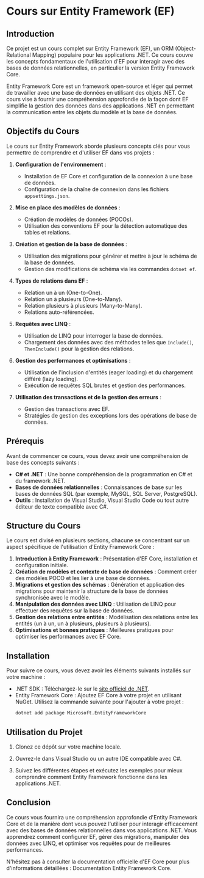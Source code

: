 # Cours sur Entity Framework (EF)

## Introduction

Ce projet est un cours complet sur Entity Framework (EF), un ORM (Object-Relational Mapping) populaire pour les applications .NET. Ce cours couvre les concepts fondamentaux de l'utilisation d'EF pour interagir avec des bases de données relationnelles, en particulier la version Entity Framework Core.

Entity Framework Core est un framework open-source et léger qui permet de travailler avec une base de données en utilisant des objets .NET. Ce cours vise à fournir une compréhension approfondie de la façon dont EF simplifie la gestion des données dans des applications .NET en permettant la communication entre les objets du modèle et la base de données.

## Objectifs du Cours

Le cours sur Entity Framework aborde plusieurs concepts clés pour vous permettre de comprendre et d'utiliser EF dans vos projets :

1. **Configuration de l'environnement** :
   - Installation de EF Core et configuration de la connexion à une base de données.
   - Configuration de la chaîne de connexion dans les fichiers `appsettings.json`.

2. **Mise en place des modèles de données** :
   - Création de modèles de données (POCOs).
   - Utilisation des conventions EF pour la détection automatique des tables et relations.
   
3. **Création et gestion de la base de données** :
   - Utilisation des migrations pour générer et mettre à jour le schéma de la base de données.
   - Gestion des modifications de schéma via les commandes `dotnet ef`.

4. **Types de relations dans EF** :
   - Relation un à un (One-to-One).
   - Relation un à plusieurs (One-to-Many).
   - Relation plusieurs à plusieurs (Many-to-Many).
   - Relations auto-référencées.
   
5. **Requêtes avec LINQ** :
   - Utilisation de LINQ pour interroger la base de données.
   - Chargement des données avec des méthodes telles que `Include()`, `ThenInclude()` pour la gestion des relations.
   
6. **Gestion des performances et optimisations** :
   - Utilisation de l'inclusion d'entités (eager loading) et du chargement différé (lazy loading).
   - Exécution de requêtes SQL brutes et gestion des performances.

7. **Utilisation des transactions et de la gestion des erreurs** :
   - Gestion des transactions avec EF.
   - Stratégies de gestion des exceptions lors des opérations de base de données.

## Prérequis

Avant de commencer ce cours, vous devez avoir une compréhension de base des concepts suivants :

- **C# et .NET** : Une bonne compréhension de la programmation en C# et du framework .NET.
- **Bases de données relationnelles** : Connaissances de base sur les bases de données SQL (par exemple, MySQL, SQL Server, PostgreSQL).
- **Outils** : Installation de Visual Studio, Visual Studio Code ou tout autre éditeur de texte compatible avec C#.

## Structure du Cours

Le cours est divisé en plusieurs sections, chacune se concentrant sur un aspect spécifique de l'utilisation d'Entity Framework Core :

1. **Introduction à Entity Framework** : Présentation d'EF Core, installation et configuration initiale.
2. **Création de modèles et contexte de base de données** : Comment créer des modèles POCO et les lier à une base de données.
3. **Migrations et gestion des schémas** : Génération et application des migrations pour maintenir la structure de la base de données synchronisée avec le modèle.
4. **Manipulation des données avec LINQ** : Utilisation de LINQ pour effectuer des requêtes sur la base de données.
5. **Gestion des relations entre entités** : Modélisation des relations entre les entités (un à un, un à plusieurs, plusieurs à plusieurs).
6. **Optimisations et bonnes pratiques** : Meilleures pratiques pour optimiser les performances avec EF Core.

## Installation

Pour suivre ce cours, vous devez avoir les éléments suivants installés sur votre machine :

- .NET SDK : Téléchargez-le sur le [site officiel de .NET](https://dotnet.microsoft.com/download).
- Entity Framework Core : Ajoutez EF Core à votre projet en utilisant NuGet. Utilisez la commande suivante pour l'ajouter à votre projet :
  ```bash
  dotnet add package Microsoft.EntityFrameworkCore

## Utilisation du Projet
1. Clonez ce dépôt sur votre machine locale.

2. Ouvrez-le dans Visual Studio ou un autre IDE compatible avec C#.

3. Suivez les différentes étapes et exécutez les exemples pour mieux comprendre comment Entity Framework fonctionne dans les applications .NET.

## Conclusion
Ce cours vous fournira une compréhension approfondie d'Entity Framework Core et de la manière dont vous pouvez l'utiliser pour interagir efficacement avec des bases de données relationnelles dans vos applications .NET. Vous apprendrez comment configurer EF, gérer des migrations, manipuler des données avec LINQ, et optimiser vos requêtes pour de meilleures performances.

N'hésitez pas à consulter la documentation officielle d'EF Core pour plus d'informations détaillées : Documentation Entity Framework Core.